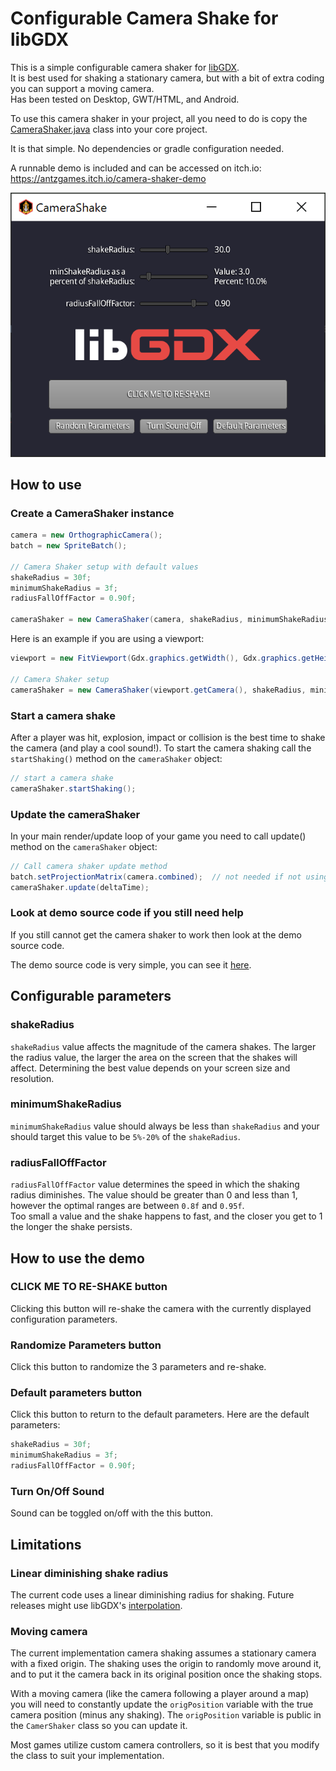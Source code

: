 # Configurable Camera Shake for libGDX

This is a simple configurable camera shaker for [libGDX](https://libgdx.com/).  
It is best used for shaking a stationary camera, but with a bit of extra coding you can support a moving camera.   
Has been tested on Desktop, GWT/HTML, and Android.

To use this camera shaker in your project, all you need to do is copy the [CameraShaker.java](https://github.com/antzGames/libGDX-cameraShake/blob/master/core/src/main/java/com/antz/camera/CameraShaker.java) class into your core project.

It is that simple.  No dependencies or gradle configuration needed.

A runnable demo is included and can be accessed on itch.io: https://antzgames.itch.io/camera-shaker-demo

![alt text](https://github.com/antzGames/libGDX-cameraShake/blob/master/cameraShake.PNG "Configurable Camera Shake for libGDX")

## How to use

### Create a CameraShaker instance

```java
camera = new OrthographicCamera();
batch = new SpriteBatch();

// Camera Shaker setup with default values
shakeRadius = 30f;
minimumShakeRadius = 3f;
radiusFallOffFactor = 0.90f;

cameraShaker = new CameraShaker(camera, shakeRadius, minimumShakeRadius, radiusFallOffFactor);
```

Here is an example if you are using a viewport:

```java
viewport = new FitViewport(Gdx.graphics.getWidth(), Gdx.graphics.getHeight());

// Camera Shaker setup
cameraShaker = new CameraShaker(viewport.getCamera(), shakeRadius, minimumShakeRadius, radiusFallOffFactor);
```

### Start a camera shake

After a player was hit, explosion, impact or collision is the best time to shake the camera (and play a cool sound!).
To start the camera shaking call the `startShaking()` method on the `cameraShaker` object:

```java
// start a camera shake
cameraShaker.startShaking();
```

### Update the cameraShaker

In your main render/update loop of your game you need to call update() method on the `cameraShaker` object:

```java
// Call camera shaker update method
batch.setProjectionMatrix(camera.combined);  // not needed if not using a SpriteBatch
cameraShaker.update(deltaTime);
```

### Look at demo source code if you still need help

If you still cannot get the camera shaker to work then look at the demo source code.

The demo source code is very simple, you can see it [here](https://github.com/antzGames/libGDX-cameraShake/blob/master/core/src/main/java/com/antz/camera/CameraShake.java).

## Configurable parameters

### shakeRadius

`shakeRadius` value affects the magnitude of the camera shakes. The larger the radius value, the larger the area on the screen that the shakes will affect.
Determining the best value depends on your screen size and resolution.

### minimumShakeRadius

`minimumShakeRadius` value should always be less than `shakeRadius` and your should target this value to be `5%-20%` of the `shakeRadius`.

### radiusFallOffFactor

`radiusFallOffFactor` value determines the speed in which the shaking radius diminishes.  The value should be greater than 0 and less than 1, however the optimal ranges are between `0.8f` and `0.95f`.  
Too small a value and the shake happens to fast, and the closer you get to 1 the longer the shake persists.  

## How to use the demo

### CLICK ME TO RE-SHAKE button

Clicking this button will re-shake the camera with the currently displayed configuration parameters.

### Randomize Parameters button

Click this button to randomize the 3 parameters and re-shake.

### Default parameters button 

Click this button to return to the default parameters.  Here are the default parameters:

```java
shakeRadius = 30f;
minimumShakeRadius = 3f;
radiusFallOffFactor = 0.90f;
```

### Turn On/Off Sound

Sound can be toggled on/off with the this button.

## Limitations

### Linear diminishing shake radius

The current code uses a linear diminishing radius for shaking. Future releases might use libGDX's [interpolation](https://libgdx.com/wiki/math-utils/interpolation).

### Moving camera

The current implementation camera shaking assumes a stationary camera with a fixed origin.  The shaking uses the origin to randomly move around it, and to put it the camera back in its original position once the shaking stops.

With a moving camera (like the camera following a player around a map) you will need to constantly update the `origPosition` variable with the true camera position (minus any shaking).  The `origPosition` variable is public in the `CamerShaker` class so you can update it.

Most games utilize custom camera controllers, so it is best that you modify the class to suit your implementation.

